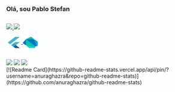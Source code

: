 ### Olá, sou Pablo Stefan

##

<div>
<a href="https://github.com/pablostefan">
<img height="180em" src="https://github-readme-stats.vercel.app/api?username=pablostefan&show_icons=true&theme=radical"/>
<img height="180em" src="https://github-readme-stats.vercel.app/api/top-langs/?username=pablostefan&layout=compact&langs_count=7&theme=radical"/>
</div>

<div style="display: inline_block"><br>
<img align="center" alt="Rafa-React" height="30" width="40"    src="https://raw.githubusercontent.com/devicons/devicon/master/icons/flutter/flutter-original.svg">
<img align="center" alt="Ts" height="30" width="40" src="https://raw.githubusercontent.com/devicons/devicon/master/icons/dart/dart-original.svg">
</div>

##

<div>
<a href="https://medium.com/@pablo.stefan" target="_blank"><img src="https://img.shields.io/badge/Medium-12100E?style=for-the-badge&logo=medium&logoColor=white" target="_blank"></a>
<a href = "mailto:pablo.stefan744@gmail.com"><img src="https://img.shields.io/badge/-Gmail-%23333?style=for-the-badge&logo=gmail&logoColor=white" target="_blank"></a>
<a href="https://www.linkedin.com/in/pablo-pereira-a25280100/" target="_blank"><img src="https://img.shields.io/badge/-LinkedIn-%230077B5?style=for-the-badge&logo=linkedin&logoColor=white" target="_blank"></a>
</div>
[![Readme Card](https://github-readme-stats.vercel.app/api/pin/?username=anuraghazra&repo=github-readme-stats)](https://github.com/anuraghazra/github-readme-stats)
